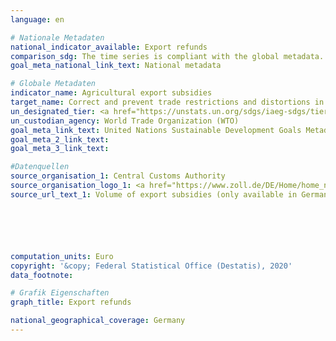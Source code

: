 ```yaml
---
language: en

# Nationale Metadaten
national_indicator_available: Export refunds
comparison_sdg: The time series is compliant with the global metadata.
goal_meta_national_link_text: National metadata

# Globale Metadaten
indicator_name: Agricultural export subsidies
target_name: Correct and prevent trade restrictions and distortions in world agricultural markets, including through the parallel elimination of all forms of agricultural export subsidies and all export measures with equivalent effect, in accordance with the mandate of the Doha Development Round
un_designated_tier: <a href="https://unstats.un.org/sdgs/iaeg-sdgs/tier-classification/" title="Click here for more information on the UN tier classification.">Tier I</a>
un_custodian_agency: World Trade Organization (WTO)
goal_meta_link_text: United Nations Sustainable Development Goals Metadata
goal_meta_2_link_text: 
goal_meta_3_link_text: 

#Datenquellen
source_organisation_1: Central Customs Authority
source_organisation_logo_1: <a href="https://www.zoll.de/DE/Home/home_node.html;jsessionid=BB39D838C179FDA092FA3FB2828C07FA.live4411"><img src="https://g205sdgs.github.io/sdg-indicators/public/OrgImgEn/zoll.png" alt="Logo zoll" style="height:60px; width:148px" /></a>
source_url_text_1: Volume of export subsidies (only available in German)






computation_units: Euro
copyright: '&copy; Federal Statistical Office (Destatis), 2020'
data_footnote: 

# Grafik Eigenschaften
graph_title: Export refunds

national_geographical_coverage: Germany
---
```


